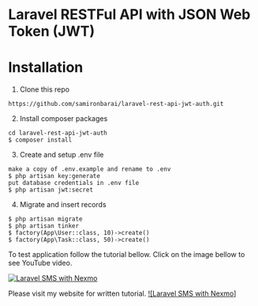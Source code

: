 # Laravel RESTFul API with JSON Web Token (JWT)

# Installation
1. Clone this repo
```
https://github.com/samironbarai/laravel-rest-api-jwt-auth.git
```

2. Install composer packages
```
cd laravel-rest-api-jwt-auth
$ composer install
```

3. Create and setup .env file
```
make a copy of .env.example and rename to .env
$ php artisan key:generate
put database credentials in .env file
$ php artisan jwt:secret
```

4. Migrate and insert records
```
$ php artisan migrate
$ php artisan tinker
$ factory(App\User::class, 10)->create()
$ factory(App\Task::class, 50)->create()
```
To test application follow the tutorial bellow.
Click on the image bellow to see YouTube video.

[![Laravel SMS with Nexmo](https://img.youtube.com/vi/jF9wdF0sViI/0.jpg)](https://www.youtube.com/watch?v=jF9wdF0sViI) 

Please visit my website for written tutorial.
[![Laravel SMS with Nexmo]](https://samironbarai.com/tutorials/laravel-7-restful-api-with-json-web-token-jwt) 
